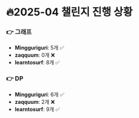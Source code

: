# 🔥2025-04 챌린지 진행 상황

### 👉 그래프
- **Mingguriguri**: 5개 ✅
- **zaqquum**: 0개 ❌
- **learntosurf**: 8개 ✅


### 👉 DP
- **Mingguriguri**: 6개 ✅
- **zaqquum**: 2개 ❌
- **learntosurf**: 9개 ✅


